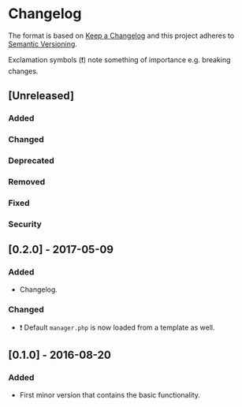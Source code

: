# Changelog
The format is based on [Keep a Changelog](http://keepachangelog.com/) and this project adheres to [Semantic Versioning](http://semver.org/).

Exclamation symbols (:exclamation:) note something of importance e.g. breaking changes.

## [Unreleased]
### Added
### Changed
### Deprecated
### Removed
### Fixed
### Security

## [0.2.0] - 2017-05-09
### Added
- Changelog.
### Changed
- :exclamation: Default `manager.php` is now loaded from a template as well.

## [0.1.0] - 2016-08-20
### Added
- First minor version that contains the basic functionality.
